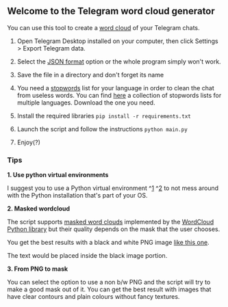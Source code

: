 ## Welcome to the Telegram word cloud generator

You can use this tool to create a [word cloud](https://bfy.tw/SigJ)  of your Telegram chats.

1. Open Telegram Desktop installed on your computer, then click Settings > Export Telegram data.

2. Select the [JSON format](docs/img/export.png) option or the whole program simply won't work. 

3. Save the file in a directory and don't forget its name

4. You need a [stopwords](https://en.wikipedia.org/wiki/Stop_word) list for your language in order to clean the chat from useless words. You can find [here](https://github.com/stopwords-iso/) a collection of stopwords lists for multiple languages. Download the one you need.

5. Install the required libraries
		 ```pip install -r requirements.txt```
		 
6. Launch the script and follow the instructions
		```python main.py``` 

7. Enjoy(?)

### Tips

**1. Use python virtual environments**

I suggest you to use a Python virtual environment ^[1](https://docs.python.org/3/library/venv.html)  ^[2](https://realpython.com/python-virtual-environments-a-primer/)  to not mess around with the Python installation that's part of your OS.

**2. Masked wordcloud**

The script supports [masked word clouds](https://amueller.github.io/word_cloud/auto_examples/masked.html#sphx-glr-auto-examples-masked-py) implemented by the [WordCloud Python library](WordCloud)  but their quality depends on the mask that the user chooses.

You get the best results with a black and white PNG image [like this one](https://amueller.github.io/word_cloud/_images/sphx_glr_masked_002.png).

The text would be placed inside the black image portion.

**3. From PNG to mask**

You can select the option to use a non b/w PNG and the script will try to make a good mask out of it. You can get the best result with images that have clear contours and plain colours without fancy textures.

 